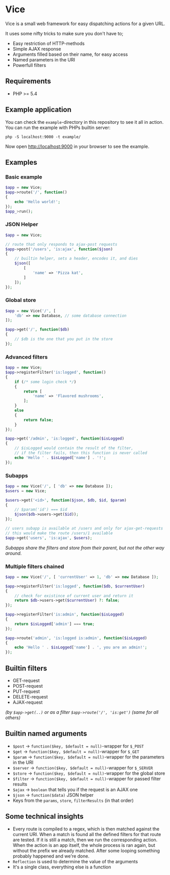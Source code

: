 # Vice

Vice is a small web framework for easy dispatching actions for a given URL.

It uses some nifty tricks to make sure you don't have to;
* Easy restriction of HTTP-methods
* Simple AJAX response
* Arguments filled based on their name, for easy access
* Named parameters in the URI
* Powerfull filters

## Requirements
* PHP >= 5.4

## Example application
You can check the `example`-directory in this repository to see it all in action. You can run the example with PHPs builtin server:

	php -S localhost:9000 -t example/

Now open [http://localhost:9000](http://localhost:9000) in your browser to see the example.

## Examples

### Basic example
```php
$app = new Vice;
$app->route('/', function()
{
    echo 'Hello world!';
});
$app_>run();
```

### JSON Helper
```php
$app = new Vice;

// route that only responds to ajax-post requests
$app->post('/users', 'is:ajax', function($json)
{
    // builtin helper, sets a header, encodes it, and dies
    $json([
        [
            'name' => 'Pizza kat',
        ]
    ]);
});
```

### Global store
```php
$app = new Vice('/', [
    'db' => new Database, // some database connection
]);

$app->get('/', function($db)
{
    // $db is the one that you put in the store
});
```

### Advanced filters
```php
$app = new Vice;
$app->registerFilter('is:logged', function()
{
    if (/* some login check */)
    {
        return [
            'name' => 'Flavored mushrooms',
        ];
    }
    else
    {
        return false;
    }
});

$app->get('/admin', 'is:logged', function($isLogged)
{
    // $isLogged would contain the result of the filter,
	// if the filter fails, then this function is never called
	echo 'Hello ' . $isLogged['name'] . '!';
});
```

### Subapps
```php
$app = new Vice('/', [ 'db' => new Database ]);
$users = new Vice;

$users->get('<id>', function($json, $db, $id, $param)
{
    // $param('id') === $id
    $json($db->users->get($id));
});

// users subapp is available at /users and only for ajax-get-requests
// this would make the route /users/1 available
$app->get('users', 'is:ajax', $users);
```
_Subapps share the filters and store from their parent, but not the other way around._

### Multiple filters chained
```php
$app = new Vice('/', [ 'currentUser' => 1, 'db' => new Database ]);

$app->registerFilter('is:logged', function($db, $currentUser)
{
    // check for existince of current user and return it
    return $db->users->get($currentUser) ?: false;
});

$app->registerFilter('is:admin', function($isLogged)
{
    return $isLogged['admin'] === true;
});

$app->route('admin', 'is:logged is:admin', function($isLogged)
{
    echo 'Hello ' . $isLogged['name'] . ', you are an admin!';
});
```

## Builtin filters
* GET-request
* POST-request
* PUT-request
* DELETE-request
* AJAX-request

_(by `$app->get(..)` or as a filter `$app->route('/', 'is:get')` (same for all others)_

## Builtin named arguments
* `$post` -> `function($key, $default = null)`-wrapper for `$_POST`
* `$get` -> `function($key, $default = null)`-wrapper for `$_GET`
* `$param` -> `function($key, $default = null)`-wrapper for the parameters in the URI
* `$server` -> `function($key, $default = null)`-wrapper for `$_SERVER`
* `$store` -> `function($key, $default = null)`-wrapper for the global store
* `$filter` -> `function($key, $default = null)`-wrapper for passed filter results
* `$ajax` -> `boolean` that tells you if the request is an AJAX one
* `$json` -> `function($data)` JSON helper
* Keys from the `params`, `store`, `filterResults` (in that order)

## Some technical insights
* Every route is compiled to a regex, which is then matched against the current URI. When a match is found all the defined filters for that route are tested. If it is still a match, then we run the corresponding action. When the action is an app itself, the whole process is ran again, but without the prefix we already matched. After some looping something probably happened and we're done.
* `Reflection` is used to determine the value of the arguments
* It's a single class, everything else is a function
